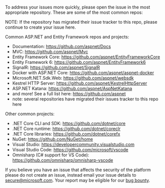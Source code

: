 To address your issues more quickly, please open the issue in the most appropriate repository. These are some of the most common repos:

NOTE: If the repository has migrated their issue tracker to this repo, please continue to create your issue here.

Common ASP.NET and Entity Framework repos and projects:

 - Documentation: https://github.com/aspnet/Docs
 - MVC: https://github.com/aspnet/Mvc
 - Entity Framework Core: https://github.com/aspnet/EntityFrameworkCore
 - Entity Framework 6: https://github.com/aspnet/EntityFramework6
 - SignalR: https://github.com/aspnet/SignalR
 - Docker with ASP.NET Core: https://github.com/aspnet/aspnet-docker
 - Microsoft.NET.Sdk.Web: https://github.com/aspnet/websdk
 - Kestrel HTTP Server: https://github.com/aspnet/KestrelHttpServer
 - ASP.NET Katana: https://github.com/aspnet/AspNetKatana
 - and more! See a full list here: https://github.com/aspnet
 - note: several repositories have migrated their issues tracker to this repo here

Other common projects:

 - .NET Core CLI and SDK: https://github.com/dotnet/core
 - .NET Core runtime: https://github.com/dotnet/coreclr
 - .NET Core libraries: https://github.com/dotnet/corefx
 - NuGet: https://github.com/NuGet/home
 - Visual Studio: https://developercommunity.visualstudio.com
 - Visual Studio Code: https://github.com/microsoft/vscode
 - Omnisharp (C# support for VS Code): https://github.com/omnisharp/omnisharp-vscode

If you believe you have an issue that affects the security of the platform please do not create an issue, instead email your issue details to secure@microsoft.com. Your report may be eligible for our [bug bounty](https://technet.microsoft.com/en-us/mt764065.aspx).
